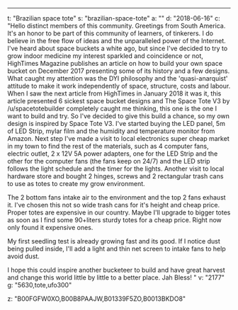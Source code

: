 ---
t: "Brazilian space tote"
s: "brazilian-space-tote"
a: ""
d: "2018-06-16"
c: "Hello distinct members of this community. Greetings from South America. It's an honor to be part of this community of learners, of tinkerers. I do believe in the free flow of ideas and the unparalleled power of the Internet.
  I've heard about space buckets a white ago, but since I've decided to try to grow indoor medicine my interest sparkled and coincidence or not, HighTimes Magazine publishes an article on how to build your own space bucket on December 2017 presenting some of its history and a few designs. What caught my attention was the DYI philosophy and the 'quasi-anarquist' attitude to make it work independently of space, structure, costs and labour.
  When I saw the next article from HighTimes in January 2018 it was it, this article presented 6 sickest space bucket designs and The Space Tote V3 by /u/spacetotebuilder completely caught me thinking, this one is the one I want to build and try.
  So I've decided to give this build a chance, so my own design is inspired by Space Tote V3.
  I've started buying the LED panel, 5m of LED Strip, mylar film and the humidity and temperature monitor from Amazon. Next step I've made a visit to local electronics super cheap market in my town to find the rest of the materials, such as 4 computer fans, electric outlet, 2 x 12V 5A power adapters, one for the LED Strip and the other for the computer fans (the fans keep on 24/7) and the LED strip follows the light schedule and the timer for the lights. Another visit to local hardware store and bought 2 hinges, screws and 2 rectangular trash cans to use as totes to create my grow environment.

  The 2 bottom fans intake air to the environment and the top 2 fans exhaust it. I've chosen this not so wide trash cans for it's height and cheap price. Proper totes are expensive in our country. Maybe I'll upgrade to bigger totes as soon as I find some 90+liters sturdy totes for a cheap price. Right now only found it expensive ones.

  My first seedling test is already growing fast and its good. If I notice dust being pulled inside, I'll add a light and thin net screen to intake fans to help avoid dust.

  I hope this could inspire another bucketeer to build and have great harvest and change this world little by little to a better place. Jah Bless! "
v: "2177"
g: "5630,tote,ufo300"

z: "B00FGFW0XO,B00B8PAAJW,B01339F5ZO,B0013BKDO8"

